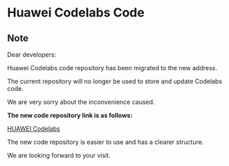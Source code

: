 # Huawei Codelabs Code 

 
## Note
Dear developers:

Huawei Codelabs code repository has been migrated to the new address.

The current repository will no longer be used to store and update Codelabs code.

We are very sorry about the inconvenience caused.

__The new code repository link is as follows:__

[HUAWEI Codelabs](https://github.com/huaweicodelabs/)

The new code repository is easier to use and has a clearer structure.

We are looking forward to your visit.
